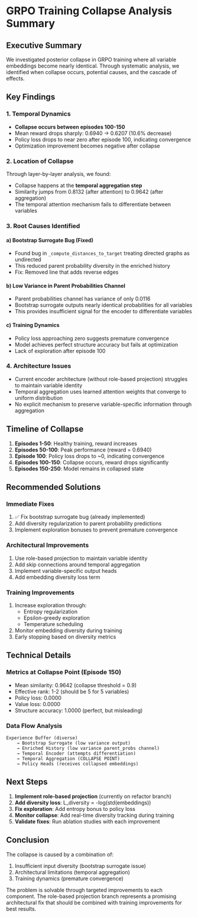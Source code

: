 # GRPO Training Collapse Analysis Summary

## Executive Summary
We investigated posterior collapse in GRPO training where all variable embeddings become nearly identical. Through systematic analysis, we identified when collapse occurs, potential causes, and the cascade of effects.

## Key Findings

### 1. Temporal Dynamics
- **Collapse occurs between episodes 100-150**
- Mean reward drops sharply: 0.6940 → 0.6207 (10.6% decrease)
- Policy loss drops to near zero after episode 100, indicating convergence
- Optimization improvement becomes negative after collapse

### 2. Location of Collapse
Through layer-by-layer analysis, we found:
- Collapse happens at the **temporal aggregation step**
- Similarity jumps from 0.8132 (after attention) to 0.9642 (after aggregation)
- The temporal attention mechanism fails to differentiate between variables

### 3. Root Causes Identified

#### a) Bootstrap Surrogate Bug (Fixed)
- Found bug in `_compute_distances_to_target` treating directed graphs as undirected
- This reduced parent probability diversity in the enriched history
- Fix: Removed line that adds reverse edges

#### b) Low Variance in Parent Probabilities Channel
- Parent probabilities channel has variance of only 0.0116
- Bootstrap surrogate outputs nearly identical probabilities for all variables
- This provides insufficient signal for the encoder to differentiate variables

#### c) Training Dynamics
- Policy loss approaching zero suggests premature convergence
- Model achieves perfect structure accuracy but fails at optimization
- Lack of exploration after episode 100

### 4. Architecture Issues
- Current encoder architecture (without role-based projection) struggles to maintain variable identity
- Temporal aggregation uses learned attention weights that converge to uniform distribution
- No explicit mechanism to preserve variable-specific information through aggregation

## Timeline of Collapse

1. **Episodes 1-50**: Healthy training, reward increases
2. **Episodes 50-100**: Peak performance (reward = 0.6940)
3. **Episode 100**: Policy loss drops to ~0, indicating convergence
4. **Episodes 100-150**: Collapse occurs, reward drops significantly
5. **Episodes 150-250**: Model remains in collapsed state

## Recommended Solutions

### Immediate Fixes
1. ✅ Fix bootstrap surrogate bug (already implemented)
2. Add diversity regularization to parent probability predictions
3. Implement exploration bonuses to prevent premature convergence

### Architectural Improvements
1. Use role-based projection to maintain variable identity
2. Add skip connections around temporal aggregation
3. Implement variable-specific output heads
4. Add embedding diversity loss term

### Training Improvements
1. Increase exploration through:
   - Entropy regularization
   - Epsilon-greedy exploration
   - Temperature scheduling
2. Monitor embedding diversity during training
3. Early stopping based on diversity metrics

## Technical Details

### Metrics at Collapse Point (Episode 150)
- Mean similarity: 0.9642 (collapse threshold = 0.9)
- Effective rank: 1-2 (should be 5 for 5 variables)
- Policy loss: 0.0000
- Value loss: 0.0000
- Structure accuracy: 1.0000 (perfect, but misleading)

### Data Flow Analysis
```
Experience Buffer (diverse) 
    → Bootstrap Surrogate (low variance output)
    → Enriched History (low variance parent_probs channel)
    → Temporal Encoder (attempts differentiation)
    → Temporal Aggregation (COLLAPSE POINT)
    → Policy Heads (receives collapsed embeddings)
```

## Next Steps

1. **Implement role-based projection** (currently on refactor branch)
2. **Add diversity loss**: L_diversity = -log(std(embeddings))
3. **Fix exploration**: Add entropy bonus to policy loss
4. **Monitor collapse**: Add real-time diversity tracking during training
5. **Validate fixes**: Run ablation studies with each improvement

## Conclusion

The collapse is caused by a combination of:
1. Insufficient input diversity (bootstrap surrogate issue)
2. Architectural limitations (temporal aggregation)
3. Training dynamics (premature convergence)

The problem is solvable through targeted improvements to each component. The role-based projection branch represents a promising architectural fix that should be combined with training improvements for best results.